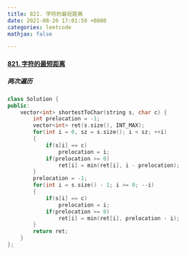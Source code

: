 ```yaml
---
title: 821. 字符的最短距离
date: 2021-08-26 17:01:59 +0800
categories: leetcode
mathjax: false

---
```


#### [821. 字符的最短距离](https://leetcode-cn.com/problems/shortest-distance-to-a-character/)

##### 两次遍历

```c++
class Solution {
public:
    vector<int> shortestToChar(string s, char c) {
        int prelocation = -1;
        vector<int> ret(s.size(), INT_MAX);
        for(int i = 0, sz = s.size(); i < sz; ++i)
        {
            if(s[i] == c)
                prelocation = i;
            if(prelocation >= 0)
                ret[i] = min(ret[i], i - prelocation);
        }
        prelocation = -1;
        for(int i = s.size() - 1; i >= 0; --i)
        {
            if(s[i] == c)
                prelocation = i;
            if(prelocation >= 0)
                ret[i] = min(ret[i], prelocation - i);
        }
        return ret;
    }
};
```

